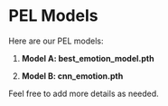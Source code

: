 # PEL Models

Here are our PEL models:

1. **Model A: best_emotion_model.pth**

2. **Model B: cnn_emotion.pth**

Feel free to add more details as needed.